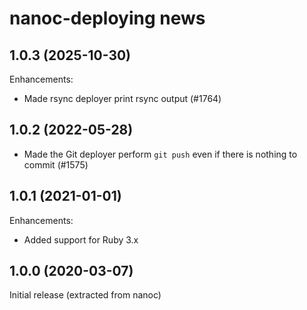# nanoc-deploying news

## 1.0.3 (2025-10-30)

Enhancements:

- Made rsync deployer print rsync output (#1764)

## 1.0.2 (2022-05-28)

- Made the Git deployer perform `git push` even if there is nothing to commit (#1575)

## 1.0.1 (2021-01-01)

Enhancements:

- Added support for Ruby 3.x

## 1.0.0 (2020-03-07)

Initial release (extracted from nanoc)
